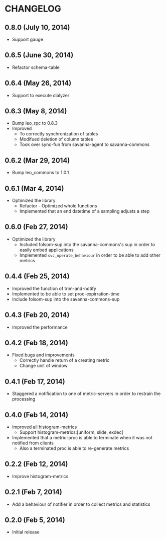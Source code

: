 # CHANGELOG

## 0.8.0 (July 10, 2014)

* Support gauge


## 0.6.5 (June 30, 2014)

* Refactor schema-table


## 0.6.4 (May 26, 2014)

* Support to execute dialyzer


## 0.6.3 (May 8, 2014)

* Bump leo_rpc to 0.8.3
* Improved
    * To correctly synchronization of tables
    * Modifued deletion of column tables
    * Took over sync-fun from savanna-agent to savanna-commons


## 0.6.2 (Mar 29, 2014)

* Bump leo_commons to 1.0.1


## 0.6.1 (Mar 4, 2014)

* Optimized the library
    * Refactor - Optimized whole functions
    * Implemented that an end datetime of a sampling adjusts a step


## 0.6.0 (Feb 27, 2014)

* Optimized the library
    * Included folsom-sup into the savanna-commons's sup in order to easily embed applications
    * Implemented `svc_operate_behaviour` in order to be able to add other metrics


## 0.4.4 (Feb 25, 2014)

* Improved the function of trim-and-notify
* Implemented to be able to set proc-expirration-time
* Include folsom-sup into the savanna-commons-sup


## 0.4.3 (Feb 20, 2014)

* Improved the performance


## 0.4.2 (Feb 18, 2014)

* Fixed bugs and improvements
    * Correctly handle return of a creating metric
    * Change unit of window


## 0.4.1 (Feb 17, 2014)

* Staggered a notification to one of metric-servers in order to restrain the processing


## 0.4.0 (Feb 14, 2014)

* Improved all histogram-metrics
    * Support histogram-metrics:[uniform, slide, exdec]
* Implemented that a metric-proc is able to terminate when it was not notified from clients
    * Also a terminated proc is able to re-generate metrics


## 0.2.2 (Feb 12, 2014)

* Improve histogram-metrics


## 0.2.1 (Feb 7, 2014)

* Add a behaviour of notifier in order to collect metrics and statistics


## 0.2.0 (Feb 5, 2014)

* Initial release
